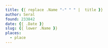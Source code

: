 ```yaml
---
title: {{ replace .Name "-" " " |  title }}
author: Seral
found: 233842
date: {{ .Date }}
slug: {{ lower .Name }}
places:
  - place
---
```

